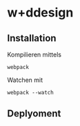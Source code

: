 # w+ddesign

## Installation

Kompilieren mittels

```
webpack
```

Watchen mit

```
webpack --watch
```

## Deplyoment

